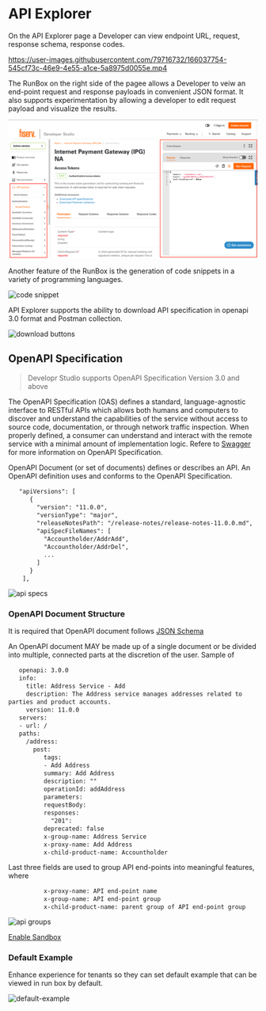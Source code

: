 # API Explorer

On the API Explorer page a Developer can view endpoint URL, request, response schema, response codes.

https://user-images.githubusercontent.com/79716732/166037754-545cf73c-46e9-4e55-a1ce-5a8975d0055e.mp4



The RunBox on the right side of the pagee allows a Developer to veiw an end-point request and response payloads in convenient JSON format. 
It also supports experimentation by allowing a developer to edit request payload and visualize the results.



![api explorer page](assets/images/api-explorer-page.png)



Another feature of the RunBox is the generation of code snippets in a variety of programming languages.

![code snippet](./images/code-snippet-lang-selection.png)



API Explorer supports the ability to download API specification in openapi 3.0 format and Postman collection.

![download buttons](./images/download-buttons.png)


## OpenAPI Specification

> Developr Studio supports OpenAPI Specification Version 3.0 and above

The OpenAPI Specification (OAS) defines a standard, language-agnostic interface to RESTful APIs which allows both humans and computers to discover and understand the capabilities of the service without access to source code, documentation, or through network traffic inspection. When properly defined, a consumer can understand and interact with the remote service with a minimal amount of implementation logic. 
Refere to [Swagger](https://swagger.io/specification/) for more information on OpenAPI Specification.


OpenAPI Document (or set of documents) defines or describes an API. An OpenAPI definition uses and conforms to the OpenAPI Specification.

       "apiVersions": [
          {
            "version": "11.0.0",
            "versionType": "major",
            "releaseNotesPath": "/release-notes/release-notes-11.0.0.md",
            "apiSpecFileNames": [        
              "Accountholder/AddrAdd",
              "Accountholder/AddrDel",
              ...
            ]
          }
        ],

![api specs](./images/multiple-api-specs.png)


### OpenAPI Document Structure


It is required that OpenAPI document follows [JSON Schema](https://json-schema.org/)

An OpenAPI document MAY be made up of a single document or be divided into multiple, connected parts at the discretion of the user.
Sample of 

       openapi: 3.0.0
       info:
         title: Address Service - Add
         description: The Address service manages addresses related to parties and product accounts.
         version: 11.0.0
       servers:
       - url: /
       paths:
         /address:
           post:
              tags:
              - Add Address
              summary: Add Address
              description: ""
              operationId: addAddress
              parameters:
              requestBody:
              responses:
                "201":
              deprecated: false
              x-group-name: Address Service
              x-proxy-name: Add Address
              x-child-product-name: Accountholder


Last three fields are used to group API end-points into meaningful features, where

              x-proxy-name: API end-point name
              x-group-name: API end-point group
              x-child-product-name: parent group of API end-point group
              
![api groups](./images/api-groups.png)


[Enable Sandbox](./enable-sandbox.md)


### Default Example


Enhance experience for tenants so they can set default example that can be viewed in run box by default.

![default-example](./images/default-example.png)

